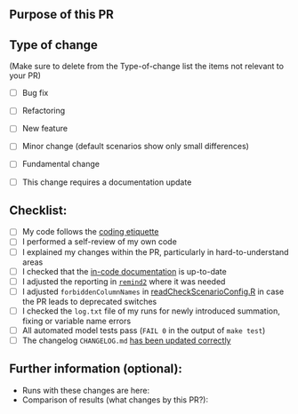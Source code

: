 ## Purpose of this PR


## Type of change

(Make sure to delete from the Type-of-change list the items not relevant to your PR)

- [ ] Bug fix 
- [ ] Refactoring
- [ ] New feature 
- [ ] Minor change (default scenarios show only small differences)
- [ ] Fundamental change
- [ ] This change requires a documentation update


## Checklist:

- [ ] My code follows the [coding etiquette](https://github.com/remindmodel/remind/blob/develop/main.gms#L80)
- [ ] I performed a self-review of my own code
- [ ] I explained my changes within the PR, particularly in hard-to-understand areas
- [ ] I checked that the [in-code documentation](https://github.com/remindmodel/remind/blob/develop/main.gms#L120) is up-to-date
- [ ] I adjusted the reporting in [`remind2`](https://github.com/pik-piam/remind2) where it was needed
- [ ] I adjusted `forbiddenColumnNames` in [readCheckScenarioConfig.R](https://github.com/remindmodel/remind/blob/develop/scripts/start/readCheckScenarioConfig.R) in case the PR leads to deprecated switches
- [ ] I checked the `log.txt` file of my runs for newly introduced summation, fixing or variable name errors
- [ ] All automated model tests pass (`FAIL 0` in the output of `make test`)
- [ ] The changelog `CHANGELOG.md` [has been updated correctly](https://gitlab.pik-potsdam.de/rse/rsewiki/-/wikis/Standards-for-Writing-a-Changelog)

## Further information (optional):

* Runs with these changes are here:
* Comparison of results (what changes by this PR?): 

